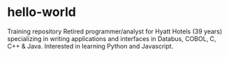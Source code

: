 # hello-world
Training repository
Retired programmer/analyst for Hyatt Hotels (39 years) specializing in writing applications and interfaces in Databus, COBOL, C, C++ & Java. Interested in learning Python and Javascript. 
